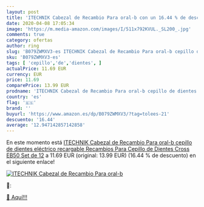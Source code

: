 ```yaml
---
layout: post
title: 'ITECHNIK Cabezal de Recambio Para oral-b con un 16.44 % de descuento'
date: 2020-04-08 17:05:34
image: 'https://m.media-amazon.com/images/I/511x792KVUL._SL200_.jpg'
comments: true
category: ofertas
author: ring
slug: 'B079ZWMXV3-es ITECHNIK Cabezal de Recambio Para oral-b cepillo de...'
sku: 'B079ZWMXV3-es'
tags: [ 'cepillo','de','dientes', ]
actualPrice: 11.69 EUR
currency: EUR
price: 11.69
comparePrice: 13.99 EUR
prodname: 'ITECHNIK Cabezal de Recambio Para oral-b cepillo de dientes eléctrico recargable  Recambios Para Cepillo de Dientes Cross EB50  Set de 12'
country: 'es'
flag: '🇪🇸'
brand: ''
buyurl: 'https://www.amazon.es/dp/B079ZWMXV3/?tag=tolees-21'
descuento: '16.44'
average: '12.947142857142858'
---
```


En este momento está [ITECHNIK Cabezal de Recambio Para oral-b cepillo de dientes eléctrico recargable  Recambios Para Cepillo de Dientes Cross EB50  Set de 12](https://www.amazon.es/dp/B079ZWMXV3/?tag=tolees-21) a 11.69 EUR (original: 13.99 EUR) (16.44 %  de descuento) en el siguiente enlace!

[![ITECHNIK Cabezal de Recambio Para oral-b](https://m.media-amazon.com/images/I/511x792KVUL._SL200_.jpg)](https://www.amazon.es/dp/B079ZWMXV3/?tag=tolees-21)

🔎:


[🛒 Aquí!!!](https://www.amazon.es/dp/B079ZWMXV3/?tag=tolees-21)
